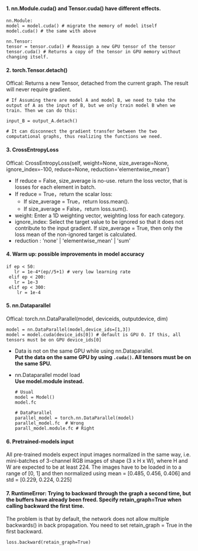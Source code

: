 #### 1. nn.Module.cuda() and Tensor.cuda() have different effects.  
```
nn.Module:
model = model.cuda() # migrate the memory of model itself
model.cuda() # the same with above

nn.Tensor:
tensor = tensor.cuda() # Reassign a new GPU tensor of the tensor
tensor.cuda() # Returns a copy of the tensor in GPU memory without changing itself.
```
  
#### 2. torch.Tensor.detach()  
Offical: Returns a new Tensor, detached from the current graph. The result will never require gradient.  
```
# If Assuming there are model A and model B, we need to take the output of A as the input of B, but we only train model B when we train. Then we can do this:

input_B = output_A.detach()

# It can disconnect the gradient transfer between the two computational graphs, thus realizing the functions we need.
```
  
#### 3. CrossEntropyLoss  
Offical: CrossEntropyLoss(self, weight=None, size_average=None, ignore_index=-100, reduce=None, reduction='elementwise_mean')  
- If reduce = False, size_average is no-use. return the loss vector, that is losses for each element in batch.
- If reduce = True，return the scalar loss:
  - If size_average = True，return loss.mean().
  - If size_average = False，return loss.sum().
- weight: Enter a 1D weighting vector, weighting loss for each category.
- ignore_index: Select the target value to be ignored so that it does not contribute to the input gradient. If size_average = True, then only the loss mean of the non-ignored target is calculated.
- reduction : 'none' | 'elementwise_mean' | 'sum'

#### 4. Warm up: possible improvements in model accuracy  
```
if ep < 50:
   lr = 1e-4*(ep//5+1) # very low learning rate
 elif ep < 200:
   lr = 1e-3
 elif ep < 300:
    lr = 1e-4
```
#### 5. nn.Dataparallel
Offical: torch.nn.DataParallel(model, deviceids, outputdevice, dim)
```
model = nn.DataParallel(model,device_ids=[1,3])
model = model.cuda(device_ids[0]) # default is GPU 0. If this, all tensors must be on GPU device_ids[0]
```
  
- Data is not on the same GPU while using nn.Dataparallel.  
  **Put the data on the same GPU by using `.cuda()`. All tensors must be on the same SPU.**  
  
- nn.Dataparallel model load  
  **Use model.module instead.**  
  ``` 
  # Usual
  model = Model()
  model.fc

  # DataParallel
  parallel_model = torch.nn.DataParallel(model)
  parallel_model.fc  # Wrong
  parall_model.module.fc # Right
  ```

#### 6. Pretrained-models input  
All pre-trained models expect input images normalized in the same way, i.e. mini-batches of 3-channel RGB images of shape (3 x H x W), where H and W are expected to be at least 224. The images have to be loaded in to a range of [0, 1] and then normalized using mean = [0.485, 0.456, 0.406] and std = [0.229, 0.224, 0.225]


#### 7. RuntimeError: Trying to backward through the graph a second time, but the buffers have already been freed. Specify retain_graph=True when calling backward the first time.  
The problem is that by default, the network does not allow multiple backwards() in back propagation. You need to set retain_graph = True in the first backward.
```
loss.backward(retain_graph=True)
```

